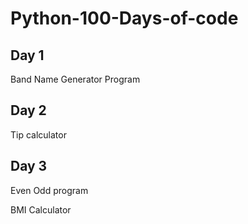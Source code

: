 # Python-100-Days-of-code

## Day 1
Band Name Generator Program

## Day 2
Tip calculator

## Day 3
Even Odd program

BMI Calculator